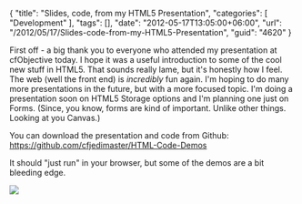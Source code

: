 {
	"title": "Slides, code, from my HTML5 Presentation",
	"categories": [
		"Development"
	],
	"tags": [],
	"date": "2012-05-17T13:05:00+06:00",
	"url": "/2012/05/17/Slides-code-from-my-HTML5-Presentation",
	"guid": "4620"
}

First off - a big thank you to everyone who attended my presentation at cfObjective today. I hope it was a useful introduction to some of the cool new stuff in HTML5. That sounds really lame, but it's honestly how I feel. The web (well the front end) is <i>incredibly</i> fun again. I'm hoping to do many more presentations in the future, but with a more focused topic. I'm doing a presentation soon on HTML5 Storage options and I'm planning one just on Forms. (Since, you know, forms are kind of important. Unlike other things. Looking at you Canvas.)

You can download the presentation and code from Github: <a href="https://github.com/cfjedimaster/HTML-Code-Demos">https://github.com/cfjedimaster/HTML-Code-Demos</a>

It should "just run" in your browser, but some of the demos are a bit bleeding edge. 

<img src="http://static.raymondcamden.com/images/htmldrug2.jpg" />